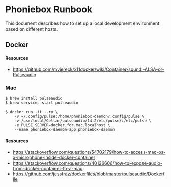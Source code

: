 # Phoniebox Runbook

This document describes how to set up a local development environment based on different hosts.

## Docker

#### Resources

* https://github.com/mviereck/x11docker/wiki/Container-sound:-ALSA-or-Pulseaudio

### Mac

```
$ brew install pulseaudio
$ brew services start pulseaudio

$ docker run -it --rm \
    -v ~/.config/pulse:/home/phoniebox-daemon/.config/pulse \
    -v /usr/local/Cellar/pulseaudio/14.2/etc/pulse/:/etc/pulse \
    -e PULSE_SERVER=docker.for.mac.localhost \
    --name phoniebox-daemon-app phoniebox-daemon
```

#### Resources

* https://stackoverflow.com/questions/54702179/how-to-access-mac-os-x-microphone-inside-docker-container
* https://stackoverflow.com/questions/40136606/how-to-expose-audio-from-docker-container-to-a-mac
* https://github.com/jessfraz/dockerfiles/blob/master/pulseaudio/Dockerfile
